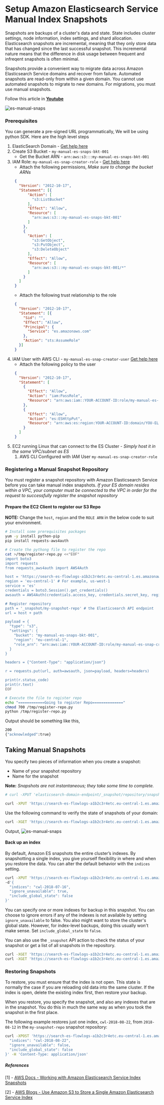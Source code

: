 # Setup Amazon Elasticsearch Service Manual Index Snapshots

Snapshots are backups of a cluster's data and state. State includes cluster settings, node information, index settings, and shard allocation. Elasticsearch snapshots are incremental, meaning that they only store data that has changed since the last successful snapshot. This incremental nature means that the difference in disk usage between frequent and infreqent snapshots is often minimal.

Snapshots provide a convenient way to migrate data across Amazon Elasticsearch Service domains and recover from failure. Automated snapshots are read-only from within a given domain. You cannot use automated snapshots to migrate to new domains. For migrations, you must use manual snapshots.

Follow this article in **[Youtube](https://www.youtube.com/channel/UC_evcfxhjjui5hChhLE08tQ/playlists)**

![es-manual-snaps](https://raw.githubusercontent.com/miztiik/AWS-Demos/master/How-To/setup-manual-elasticsearch-snapshots/images/ElasticSearch-Manual-Snapshots-00.png)

### Prerequisites
You can generate a pre-signed URL programmatically, We will be using python SDK. Here are the high level steps
1. ElasticSearch Domain - [Get help here](https://youtu.be/cahU_A4c-eE)
1. Create S3 Bucket - `my-manual-es-snaps-bkt-001`
   - Get the Bucket ARN - `arn:aws:s3:::my-manual-es-snaps-bkt-001`
1. IAM Role: `my-manual-es-snap-creator-role` - [Get help here](https://www.youtube.com/watch?v=5g0Cuq-qKA0&index=11&list=PLxzKY3wu0_FLaF9Xzpyd9p4zRCikkD9lE)
    - Attach the following permissions, _Make sure to change the bucket ARNs_
    ```json
     {
       "Version": "2012-10-17",
       "Statement": [{
           "Action": [
             "s3:ListBucket"
           ],
           "Effect": "Allow",
           "Resource": [
             "arn:aws:s3:::my-manual-es-snaps-bkt-001"
           ]
         },
         {
           "Action": [
             "s3:GetObject",
             "s3:PutObject",
             "s3:DeleteObject"
           ],
           "Effect": "Allow",
           "Resource": [
             "arn:aws:s3:::my-manual-es-snaps-bkt-001/*"
           ]
         }
       ]
     }
    ```
    - Attach the following trust relationship to the role
    ```json
     {
       "Version": "2012-10-17",
       "Statement": [{
         "Sid": "",
         "Effect": "Allow",
         "Principal": {
           "Service": "es.amazonaws.com"
         },
         "Action": "sts:AssumeRole"
       }]
     }
    ```
1. IAM User with AWS CLI - `my-manual-es-snap-creator-user` [Get help here](https://www.youtube.com/watch?v=5g0Cuq-qKA0&list=PLxzKY3wu0_FLaF9Xzpyd9p4zRCikkD9lE&index=11)
   - Attach the following policy to the user
   ```json
    {
      "Version": "2012-10-17",
      "Statement": [
        {
          "Effect": "Allow",
          "Action": "iam:PassRole",
          "Resource": "arn:aws:iam::YOUR-ACCOUNT-ID:role/my-manual-es-snap-creator-role"
        },
        {
          "Effect": "Allow",
          "Action": "es:ESHttpPut",
          "Resource": "arn:aws:es:region:YOUR-ACCOUNT-ID:domain/YOU-ELASTIC-SEARCH-DOMAIN-NAME/*"
        }
      ]
    }
   ```
1. EC2 running Linux that can connect to the ES Cluster - _Simply host it in the same VPC/subnet as ES_
   1. AWS CLI Configured with IAM User `my-manual-es-snap-creator-role`

### Registering a Manual Snapshot Repository
You must register a snapshot repository with Amazon Elasticsearch Service before you can take manual index snapshots.
_If your ES domain resides within a VPC, your computer must be connected to the VPC in order for the request to successfully register the snapshot repository_

#### Prepare the EC2 Client to register our S3 Repo
**NOTE:** Change the `host`, `region` and the `ROLE ARN` in the below code to suit your environment.
```sh
# Install some prerequisites packages
yum -y install python-pip
pip install requests-aws4auth

# Create the pythong file to register the repo
cat >/tmp/register-repo.py <<"EOF"
import boto3
import requests
from requests_aws4auth import AWS4Auth

host = 'https://search-es-flowlogs-a1b2c3r4etc.eu-central-1.es.amazonaws.com/'
region = 'eu-central-1' # For example, us-west-1
service = 'es'
credentials = boto3.Session().get_credentials()
awsauth = AWS4Auth(credentials.access_key, credentials.secret_key, region, service, session_token=credentials.token)

# Register repository
path = '_snapshot/my-snapshot-repo' # the Elasticsearch API endpoint
url = host + path

payload = {
  "type": "s3",
  "settings": {
    "bucket": "my-manual-es-snaps-bkt-001",
    "region": "eu-central-1",
    "role_arn": "arn:aws:iam::YOUR-ACCOUNT-ID:role/my-manual-es-snap-creator-role"
  }
}

headers = {"Content-Type": "application/json"}

r = requests.put(url, auth=awsauth, json=payload, headers=headers)

print(r.status_code)
print(r.text)
EOF

# Execute the file to register repo
echo "============Going to register Repo=============="
chmod 700 /tmp/register-repo.py
python /tmp/register-repo.py
```
Output should be something like this,
```sh
200
{"acknowledged":true}
```

## Taking Manual Snapshots
You specify two pieces of information when you create a snapshot:
- Name of your snapshot repository
- Name for the snapshot

**Note:** _Snapshots are not instantaneous; they take some time to complete._
```sh
# curl -XPUT 'elasticsearch-domain-endpoint/_snapshot/repository/snapshot-name'

curl -XPUT 'https://search-es-flowlogs-a1b2c3r4etc.eu-central-1.es.amazonaws.com/_snapshot/my-snapshot-repo/2018-08-24'
```
Use the following command to verify the state of snapshots of your domain:
```sh
curl -XGET 'https://search-es-flowlogs-a1b2c3r4etc.eu-central-1.es.amazonaws.com/_snapshot/my-snapshot-repo/_all?pretty'
```

Output,
![es-manual-snaps](https://raw.githubusercontent.com/miztiik/AWS-Demos/master/How-To/setup-manual-elasticsearch-snapshots/images/ElasticSearch-Manual-Snapshots-04.png)

#### Back up an index
By default, Amazon ES snapshots the entire cluster’s indexes. By snapshotting a single index, you give yourself flexibility in where and when you restore the data. You can alter the default behavior with the `indices` setting.
```sh
curl -XPUT 'https://search-es-flowlogs-a1b2c3r4etc.eu-central-1.es.amazonaws.com/_snapshot/my-snapshot-repo/2018-08-24' 
-d'{
  "indices": "cwl-2018-07-16",
  "ignore_unavailable": true,
  "include_global_state": false
}'
```
You can specify one or more indexes for backup in this snapshot. You can choose to ignore errors if any of the indexes is not available by setting `ignore_unavailable` to false. You also might want to store the cluster's global state. However, for index-level backups, doing this usually won't make sense. Set `include_global_state` to `false`.

You can also use the `_snapshot` API action to check the status of your snapshot or get a list of all snapshots in the repository.

```sh
curl -XGET 'https://search-es-flowlogs-a1b2c3r4etc.eu-central-1.es.amazonaws.com/_snapshot/my-snapshot-repo/_status'
curl -XGET 'https://search-es-flowlogs-a1b2c3r4etc.eu-central-1.es.amazonaws.com/_snapshot/my-snapshot-repo/_all'
```
### Restoring Snapshots
To restore, you must ensure that the index is not open. This state is normally the case if you are reloading old data into the same cluster. If the index is open, delete the existing index first, then restore your backup.

When you restore, you specify the snapshot, and also any indexes that are in the snapshot. You do this in much the same way as when you took the snapshot in the first place.

The following example restores just one index, `cwl-2018-08-22`, from `2018-08-12` in the `my-snapshot-repo` snapshot repository:
```sh
curl -XPOST 'https://search-es-flowlogs-a1b2c3r4etc.eu-central-1.es.amazonaws.com/_snapshot/my-snapshot-repo/2018-08-12' -d'{
  "indices": "cwl-2018-08-22",
  "ignore_unavailable": false,
  "include_global_state": false
}' -H 'Content-Type: application/json'
```


##### References
[1] - [AWS Docs - Working with Amazon Elasticsearch Service Index Snapshots](https://docs.aws.amazon.com/elasticsearch-service/latest/developerguide/es-managedomains-snapshots.html#es-managedomains-snapshot-registerdirectory)

[2] - [AWS Blogs - Use Amazon S3 to Store a Single Amazon Elasticsearch Service Index](https://aws.amazon.com/blogs/database/use-amazon-s3-to-store-a-single-amazon-elasticsearch-service-index/)